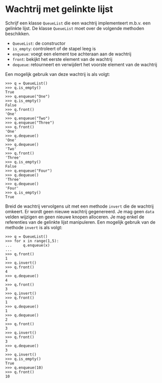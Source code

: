 # Wachtrij met gelinkte lijst

Schrijf een klasse `QueueList` die een wachtrij implementeert m.b.v. een gelinkte lijst. 
De klasse `QueueList` moet over de volgende methoden beschikken.
* `QueueList`: de constructor
* `is_empty`: controleert of de stapel leeg is
* `enqueue`: voegt een element toe achteraan aan de wachtrij
* `front`: bekijkt het eerste element van de wachtrij
* `dequeue`: retourneert en verwijdert het voorste element van de wachtrij

Een mogelijk gebruik van deze wachtrij is als volgt:

```
>>> q = QueueList()
>>> q.is_empty()
True
>>> q.enqueue("One")
>>> q.is_empty()
False
>>> q.front()
'One'
>>> q.enqueue("Two")
>>> q.enqueue("Three")
>>> q.front()
'One'
>>> q.dequeue()
'One'
>>> q.dequeue()
'Two'
>>> q.front()
'Three'
>>> q.is_empty()
False
>>> q.enqueue("Four")
>>> q.dequeue()
'Three'
>>> q.dequeue()
'Four'
>>> q.is_empty()
True
```

Breid de wachtrij vervolgens uit met een methode `invert` die de wachtrij omkeert. Er wordt geen nieuwe wachtrij
gegenereerd. Je mag geen `data` velden wijzigen en geen nieuwe knopen alloceren. Je mag enkel de referenties 
van de gelinkte lijst manipuleren. Een mogelijk gebruik van de methode `invert` is als volgt:
```
>>> q = QueueList()
>>> for x in range(1,5):
...     q.enqueue(x)
...
>>> q.front()
1
>>> q.invert()
>>> q.front()
4
>>> q.dequeue()
4
>>> q.front()
3
>>> q.invert()
>>> q.front()
1
>>> q.dequeue()
1
>>> q.dequeue()
2
>>> q.front()
3
>>> q.invert()
>>> q.front()
3
>>> q.dequeue()
3
>>> q.invert()
>>> q.is_empty()
True
>>> q.enqueue(10)
>>> q.front()
10
```



